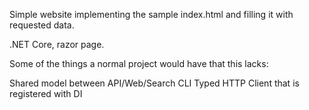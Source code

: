 Simple website implementing the sample index.html and filling it with requested data.

.NET Core, razor page.


Some of the things a normal project would have that this lacks:

Shared model between API/Web/Search CLI
Typed HTTP Client that is registered with DI